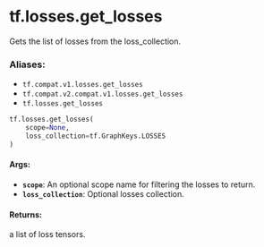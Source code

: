 <div itemscope itemtype="http://developers.google.com/ReferenceObject">
<meta itemprop="name" content="tf.losses.get_losses" />
<meta itemprop="path" content="Stable" />
</div>

# tf.losses.get_losses

Gets the list of losses from the loss_collection.

### Aliases:

* `tf.compat.v1.losses.get_losses`
* `tf.compat.v2.compat.v1.losses.get_losses`
* `tf.losses.get_losses`

``` python
tf.losses.get_losses(
    scope=None,
    loss_collection=tf.GraphKeys.LOSSES
)
```

<!-- Placeholder for "Used in" -->


#### Args:


* <b>`scope`</b>: An optional scope name for filtering the losses to return.
* <b>`loss_collection`</b>: Optional losses collection.


#### Returns:

a list of loss tensors.

